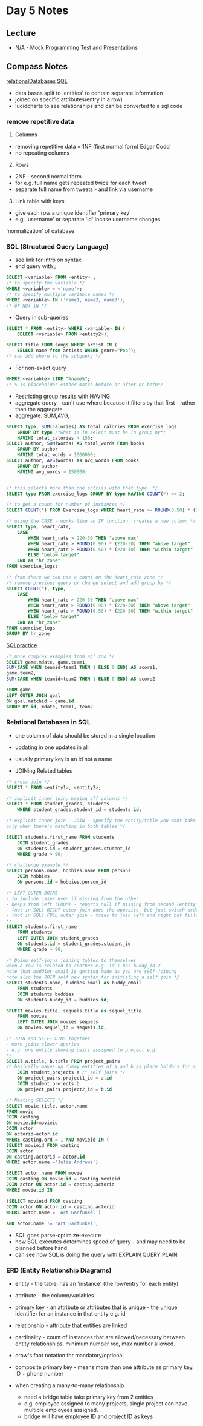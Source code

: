 # Day 5 Notes
## Lecture
* N/A - Mock Programming Test and Presentations 

## Compass Notes
[relationalDatabases SQL](https://code.tutsplus.com/tutorials/relational-databases-for-dummies--net-30244)
* data bases split to 'entities' to contain separate information
* joined on specific attributes/entry in a row)
* lucidcharts to see relationships and can be converted to a sql code

###  remove repetitive data 
1. Columns
* removing repetitive data = 1NF (first normal form) Edgar Codd
* no repeating columns 

2. Rows 
* 2NF - second normal form
* for e.g. full name gets repeated twice for each tweet 
* separate full name from tweets - and link via username 

3. Link table with keys
* give each row a unique identifier 'primary key'
* e.g. 'username' or separate 'id' incase username changes

'normalization' of database

### SQL (Structured Query Language)
* see link for intro on syntax
* end query with ;
``` SQL
SELECT <variable> FROM <entity> ;
/* to specify the variable */
WHERE <variable> = <'name'>; 
/* to specify multiple variable names */
WHERE <variable> IN ('name1, name2, name3');
/* or NOT IN */
```

* Query in sub-queries
```SQL
SELECT * FROM <entity> WHERE <variable> IN (
    SELECT <variable> FROM <entity2>);

SELECT title FROM songs WHERE artist IN (
    SELECT name from artists WHERE genre="Pop");
/* can add where to the subquery */
```

* For non-exact query
```SQL
WHERE <variable> LIKE "%name%";
/* % is placeholder either match before or after or both*/
```

* Restricting group results with HAVING 
* aggregate query - can't use where because it filters by that first - rather than the aggregate
* aggregate: SUM,AVG, 
```SQL
SELECT type, SUM(calories) AS total_calories FROM exercise_logs
    GROUP BY type /*what is in select must be in group by*/
    HAVING total_calories > 150;
SELECT author, SUM(words) AS total_words FROM books 
    GROUP BY author 
    HAVING total_words > 1000000;
SELECT author, AVG(words) as avg_words FROM books
    GROUP BY author
    HAVING avg_words > 150000;


/* this selects more than one entries with that type  */
SELECT type FROM exercise_logs GROUP BY type HAVING COUNT(*) >= 2;

/* to get a count for number of instances */
SELECT COUNT(*) FROM Exercise_logs WHERE heart_rate >= ROUND(0.50) * (220-30)

/* using the CASE - works like an IF function, creates a new column */
SELECT type, heart_rate,
    CASE
        WHEN heart_rate > 220-30 THEN "above max" 
        WHEN heart_rate > ROUND(0.90) * (220-30) THEN "above target"
        WHEN heart_rate > ROUND(0.50) * (220-30) THEN "within target"
        ELSE "below target"
    END as "hr_zone"
FROM exercise_logs;

/* from there we can use a count on the heart_rate zone */
/* remove previous query or change select and add group by */
SELECT COUNT(*), type,
    CASE
        WHEN heart_rate > 220-30 THEN "above max" 
        WHEN heart_rate > ROUND(0.90) * (220-30) THEN "above target"
        WHEN heart_rate > ROUND(0.50) * (220-30) THEN "within target"
        ELSE "below target"
    END as "hr_zone"
FROM exercise_logs
GROUP BY hr_zone
```

[SQLpractice](https://www.khanacademy.org/computing/computer-programming/sql/more-advanced-sql-queries/pp/project-data-dig)

```SQL
/* more complex examples from sql zoo */ 
SELECT game.mdate, game.team1, 
SUM(CASE WHEN teamid=team1 THEN 1 ELSE 0 END) AS score1,
game.team2,
SUM(CASE WHEN teamid=team2 THEN 1 ELSE 0 END) AS score2

FROM game
LEFT OUTER JOIN goal
ON goal.matchid = game.id
GROUP BY id, mdate, team1, team2
```

### Relational Databases in SQL
* one column of data should be stored in a single location
* updating in one updates in all 
* usually primary key is an id not a name


* JOINing Related tables
``` SQL
/* cross join */
SELECT * FROM <entity1>, <entity2>;

/* implicit inner join, basing off columns */
SELECT * FROM student_grades, students
    WHERE student_grades.student_id = students.id;

/* explicit inner join - JOIN - specify the entity/table you want take the column from
only when there's matching in both tables */ 

SELECT students.first_name FROM students
    JOIN student_grades
    ON students.id = student_grades.student_id
    WHERE grade > 90;

/* challenge example */ 
SELECT persons.name, hobbies.name FROM persons
    JOIN hobbies
    ON persons.id = hobbies.person_id

/* LEFT OUTER JOINS 
- to include cases even if missing from the other 
- keeps from Left (FROM) - reports null if missing from second (entity in LEFT OUTER JOIN)
- (not in SQL) RIGHT outer join does the opposite, but just switch order to make less confusing
- (not in SQL) FULL outer join - tries to join left and right but fills null when missing in both sides
*/
SELECT students.first_name 
    FROM students
    LEFT OUTER JOIN student_grades
    ON students.id = student_grades.student_id
    WHERE grade > 90;

/* Doing self-joins joining tables to themselves
when a row is related to another e.g. id 1 has buddy_id 2
note that buddies email is getting made as you are self-joining
note also the JOIN self new syntax for initiating a self join */
SELECT students.name, buddies.email as buddy_email
    FROM students
    JOIN students buddies
    ON students.buddy_id = buddies.id;

SELECT movies.title, sequels.title as sequel_title
    FROM movies
    LEFT OUTER JOIN movies sequels
    ON movies.sequel_id = sequels.id;

/* JOIN and SELF-JOINS together 
- more joins slower queries
- e.g. one entity showing pairs assigned to project e.g. 
*/
SELECT a.title, b.title FROM project_pairs  
/* basically makes up dummy entities of a and b as place holders for a self join */
    JOIN student_projects a /* self joins */ 
    ON project_pairs.project1_id = a.id
    JOIN student_projects b
    ON project_pairs.project2_id = b.id 

/* Nesting SELECTS */
SELECT movie.title, actor.name
FROM movie
JOIN casting 
ON movie.id=movieid
JOIN actor   
ON actorid=actor.id
WHERE casting.ord = 1 AND movieid IN (
SELECT movieid FROM casting
JOIN actor
ON casting.actorid = actor.id
WHERE actor.name ='Julie Andrews')

SELECT actor.name FROM movie
JOIN casting ON movie.id = casting.movieid
JOIN actor ON actor.id = casting.actorid
WHERE movie.id IN 

(SELECT movieid FROM casting
JOIN actor ON actor.id = casting.actorid
WHERE actor.name = 'Art Garfunkel')
 
AND actor.name != 'Art Garfunkel';


```
* SQL goes parse-optimize-execute
* how SQL executes determines speed of query - and may need to be planned before hand 
* can see how SQL is doing the query with EXPLAIN QUERY PLAIN 



### ERD (Entity Relationship Diagrams)
* entity - the table, has an 'instance' (the row/entry for each entity) 
* attribute - the column/variables
* primary key - an attribute or attributes that is unique - the unique identifier for an instance in that entity e.g. id
* relationship - attribute that entities are linked
* cardinality - count of instances that are allowed/necessary between entity relationships. minimum number req, max number allowed. 
* crow's foot notation for mandatory/optional

* composite primary key - means more than one attribute as primary key. ID + phone number 

* when creating a many-to-many relationship
    * need a bridge table take primary key from 2 entities 
    * e.g. employee assigned to many projects, single project can have multiple employees assigned. 
    * bridge will have employee ID and project ID as keys 
